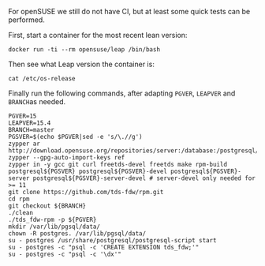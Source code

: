 For openSUSE we still do not have CI, but at least some quick tests can be performed.

First, start a container for the most recent lean version:
```
docker run -ti --rm opensuse/leap /bin/bash
```

Then see what Leap version the container is:
```
cat /etc/os-release
```

Finally run the following commands, after adapting `PGVER`, `LEAPVER` and `BRANCH`as needed.
```
PGVER=15
LEAPVER=15.4
BRANCH=master
PGSVER=$(echo $PGVER|sed -e 's/\.//g')
zypper ar http://download.opensuse.org/repositories/server:/database:/postgresql/openSUSE_Leap_${LEAPVER}/server:database:postgresql.repo
zypper --gpg-auto-import-keys ref
zypper in -y gcc git curl freetds-devel freetds make rpm-build postgresql${PGSVER} postgresql${PGSVER}-devel postgresql${PGSVER}-server postgresql${PGSVER}-server-devel # server-devel only needed for >= 11
git clone https://github.com/tds-fdw/rpm.git
cd rpm
git checkout ${BRANCH}
./clean
./tds_fdw-rpm -p ${PGVER}
mkdir /var/lib/pgsql/data/
chown -R postgres. /var/lib/pgsql/data/
su - postgres /usr/share/postgresql/postgresql-script start
su - postgres -c "psql -c 'CREATE EXTENSION tds_fdw;'"
su - postgres -c "psql -c '\dx'"
